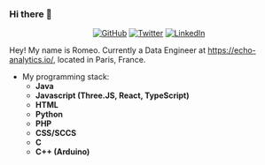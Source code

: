 ### Hi there 👋


<p align="center">
	<a href="https://github.com/Strvm"><img src="https://img.shields.io/github/followers/Strvm.svg?label=GitHub&style=social" alt="GitHub"></a>
	<a href="https://twitter.com/romeo_phillips"><img src="https://img.shields.io/twitter/follow/romeo_phillips?label=Twitter&style=social" alt="Twitter"></a>
	<a href="https://www.linkedin.com/in/roméo-phillips-2460861aa"><img src="https://img.shields.io/badge/LinkedIn--_.svg?style=social&logo=linkedin" alt="LinkedIn"></a>
</p>


Hey! My name is Romeo. Currently a Data Engineer at https://echo-analytics.io/,  located in Paris, France. 

 - My programming stack:
	 - **Java**
	 - **Javascript (Three.JS, React, TypeScript)**
	 - **HTML**
	 - **Python**
	 - **PHP**
	 - **CSS/SCCS**
	 - **C**
	 - **C++ (Arduino)**

